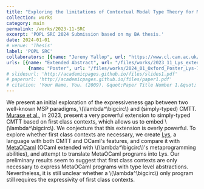 ```yaml
---
title: "Exploring the limitations of Contextual Modal Type Theory for Multi-Stage Programming"
collection: works
category: main
permalink: /works/2023-11-SRC
excerpt: 'POPL SRC 2024 Submission based on my BA thesis.'
date: 2024-01-01
# venue: 'Thesis'
label: 'POPL SRC'
collaborators: [{name: "Jeremy Yallop", url: "https://www.cl.cam.ac.uk/~jdy22/"}, {name: "Alan Mycroft", url: "https://www.cl.cam.ac.uk/~am21/"}]
urls: [{name: "Extended Abstract", url: "/files/works/2023_11_Lys_extended_abstract-11.pdf"}, 
        {name: "Poster", url: "/files/works/2024_01_Oxford_Poster_Lys-7.pdf"}]
# slidesurl: 'http://academicpages.github.io/files/slides1.pdf'
# paperurl: 'http://academicpages.github.io/files/paper1.pdf'
# citation: 'Your Name, You. (2009). &quot;Paper Title Number 1.&quot; <i>Journal 1</i>. 1(1).'
---
```


We present an initial exploration of the expressiveness gap between two well-known MSP paradigms, \\(\lambda^\bigcirc\\) and (simply-typed) CMTT. [Murase et al.](https://link.springer.com/chapter/10.1007/978-3-031-30044-8_11), in 2023, present a very powerful extension to simply-typed CMTT based on first class contexts, which allows us to embed \\(\lambda^\bigcirc\\). We conjecture that this extension is overly powerful. To explore whether first class contexts are necessary, we create [Lys](https://github.com/theo-chengkai-wang/lys_language), a language with both CMTT and OCaml's features, and compare it with [MetaOCaml](https://okmij.org/ftp/ML/MetaOCaml.html) (OCaml extended with \\(\lambda^\bigcirc\\)'s metaprogramming abilities), and attempt to translate MetaOCaml programs into Lys. Our preliminary results seem to suggest that first class contexts are only necessary to express MetaOCaml programs with type level abstractions. Nevertheless, it is still unclear whether a \\(\lambda^\bigcirc\\) only program still requires the expressivity of first class contexts. 
